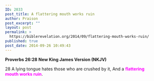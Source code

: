 ```yaml
---
ID: 2033
post_title: A flattering mouth works ruin
author: Praison
post_excerpt: ""
layout: post
permalink: >
  https://biblerevelation.org/2014/09/flattering-mouth-works-ruin/
published: true
post_date: 2014-09-26 10:49:43
---
```

<strong>Proverbs 26:28</strong>
<strong> New King James Version (NKJV)</strong>

28 A lying tongue hates those who are crushed by it,
And a <span style="color: #ff00ff;"><strong>flattering mouth works ruin</strong></span>.